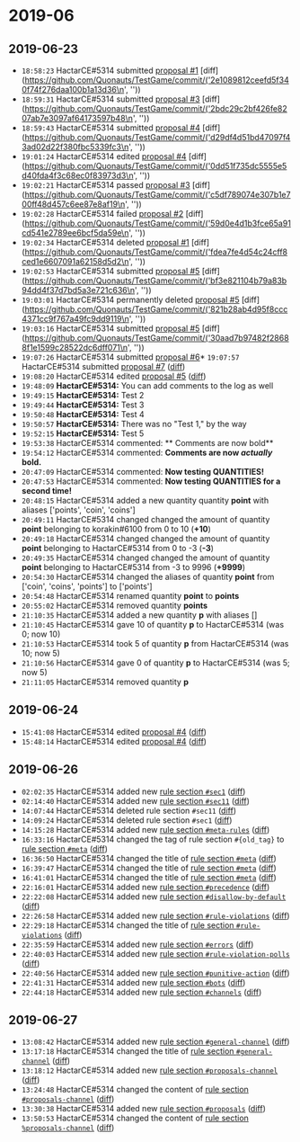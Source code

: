 # 2019-06

## 2019-06-23

* `18:58:23` HactarCE#5314 submitted [proposal #1](proposals.md#1) [diff](https://github.com/Quonauts/TestGame/commit/('2e1089812ceefd5f340f74f276daa100b1a13d36\n', ''))
* `18:59:31` HactarCE#5314 submitted [proposal #3](proposals.md#3) [diff](https://github.com/Quonauts/TestGame/commit/('2bdc29c2bf426fe8207ab7e3097af64173597b48\n', ''))
* `18:59:43` HactarCE#5314 submitted [proposal #4](proposals.md#4) [diff](https://github.com/Quonauts/TestGame/commit/('d29df4d51bd47097f43ad02d22f380fbc5339fc3\n', ''))
* `19:01:24` HactarCE#5314 edited [proposal #4](proposals.md#4) [diff](https://github.com/Quonauts/TestGame/commit/('0dd51f735dc5555e5d40fda4f3c68ec0f83973d3\n', ''))
* `19:02:21` HactarCE#5314 passed [proposal #3](proposals.md#3) [diff](https://github.com/Quonauts/TestGame/commit/('c5df789074e307b1e700ff48d457c6ee87e8af19\n', ''))
* `19:02:28` HactarCE#5314 failed [proposal #2](proposals.md#2) [diff](https://github.com/Quonauts/TestGame/commit/('59d0e4d1b3fce65a91cd541e2789ee6bcf5da59e\n', ''))
* `19:02:34` HactarCE#5314 deleted [proposal #1](proposals.md#1) [diff](https://github.com/Quonauts/TestGame/commit/('fdea7fe4d54c24cff8ced1e6607091a62158d5d2\n', ''))
* `19:02:53` HactarCE#5314 submitted [proposal #5](proposals.md#5) [diff](https://github.com/Quonauts/TestGame/commit/('bf3e821104b79a83b94dd4f37d7bd5a3e721c636\n', ''))
* `19:03:01` HactarCE#5314 permanently deleted [proposal #5](proposals.md#5) [diff](https://github.com/Quonauts/TestGame/commit/('821b28ab4d95f8ccc4371cc9f767a49fc9dd9119\n', ''))
* `19:03:16` HactarCE#5314 submitted [proposal #5](proposals.md#5) [diff](https://github.com/Quonauts/TestGame/commit/('30aad7b97482f28688f1e1599c28522dc6dff071\n', ''))
* `19:07:26` HactarCE#5314 submitted [proposal #6](../proposals.md#6)* `19:07:57` HactarCE#5314 submitted [proposal #7](../proposals.md#7) ([diff](https://github.com/Quonauts/TestGame/commit/2fff6322c3c0935b3ee8043a24821d57e26d2ffc))
* `19:08:20` HactarCE#5314 edited [proposal #5](../proposals.md#5) ([diff](https://github.com/Quonauts/TestGame/commit/7348bdfc44120b3617d07a3e6f574e48ee55bf55))
* `19:48:09` **HactarCE#5314:**  You can add comments to the log as well
* `19:49:15` **HactarCE#5314:**  Test 2
* `19:49:44` **HactarCE#5314:**  Test 3
* `19:50:48` **HactarCE#5314:**  Test 4
* `19:50:57` **HactarCE#5314:**  There was no "Test 1," by the way
* `19:52:15` **HactarCE#5314:**  Test 5
* `19:53:38` HactarCE#5314 commented: ** Comments are now bold**
* `19:54:12` HactarCE#5314 commented: **Comments are now _actually_ bold.**
* `20:47:09` HactarCE#5314 commented: **Now testing QUANTITIES!**
* `20:47:53` HactarCE#5314 commented: **Now testing QUANTITIES for a second time!**
* `20:48:15` HactarCE#5314 added a new quantity quantity **point** with aliases ['points', 'coin', 'coins']
* `20:49:11` HactarCE#5314 changed changed the amount of quantity **point** belonging to korakin#6100 from 0 to 10 (**+10**)
* `20:49:18` HactarCE#5314 changed changed the amount of quantity **point** belonging to HactarCE#5314 from 0 to -3 (**-3**)
* `20:49:35` HactarCE#5314 changed changed the amount of quantity **point** belonging to HactarCE#5314 from -3 to 9996 (**+9999**)
* `20:54:30` HactarCE#5314 changed the aliases of quantity **point** from ['coin', 'coins', 'points'] to ['points']
* `20:54:48` HactarCE#5314 renamed quantity **point** to **points**
* `20:55:02` HactarCE#5314 removed quantity **points**
* `21:10:35` HactarCE#5314 added a new quantity **p** with aliases []
* `21:10:45` HactarCE#5314 gave 10 of quantity **p** to HactarCE#5314 (was 0; now 10)
* `21:10:53` HactarCE#5314 took 5 of quantity **p** from HactarCE#5314 (was 10; now 5)
* `21:10:56` HactarCE#5314 gave 0 of quantity **p** to HactarCE#5314 (was 5; now 5)
* `21:11:05` HactarCE#5314 removed quantity **p**

## 2019-06-24

* `15:41:08` HactarCE#5314 edited [proposal #4](../proposals.md#4) ([diff](https://github.com/Quonauts/TestGame/commit/0881510d1909f81e20b1200c580e13bbf1c3ae78))
* `15:48:14` HactarCE#5314 edited [proposal #4](../proposals.md#4) ([diff](https://github.com/Quonauts/TestGame/commit/c5c5cd237a8ba12b6e6b7ee0854f2325ee401b75))

## 2019-06-26

* `02:02:35` HactarCE#5314 added new [rule section `#sec1`](../rules.md#sec1) ([diff](https://github.com/Quonauts/TestGame/commit/29c7bf430dfd54429b396f1573805a2b5b0cdfbf))
* `02:14:40` HactarCE#5314 added new [rule section `#sec11`](../rules.md#sec11) ([diff](https://github.com/Quonauts/TestGame/commit/d8f0955452456010338612bfaa56cd845f0babd4))
* `14:07:44` HactarCE#5314 deleted rule section `#sec11` ([diff](https://github.com/Quonauts/TestGame/commit/74ccf8d9194e47513c3e49c45503f94a86f2ef0e))
* `14:09:24` HactarCE#5314 deleted rule section `#sec1` ([diff](https://github.com/Quonauts/TestGame/commit/a582d2163f484c26a725456f31256895ae7738e4))
* `14:15:28` HactarCE#5314 added new [rule section `#meta-rules`](../rules.md#meta-rules) ([diff](https://github.com/Quonauts/TestGame/commit/05707d297a97b0326c3d1dce8238ad85b036e2f0))
* `16:33:16` HactarCE#5314 changed the tag of rule section `#{old_tag}` to [rule section `#meta`](../rules.md#meta) ([diff](https://github.com/Quonauts/TestGame/commit/d6d76344881995493282eb30df7c85c350140fb8))
* `16:36:50` HactarCE#5314 changed the title of [rule section `#meta`](../rules.md#meta) ([diff](https://github.com/Quonauts/TestGame/commit/f61e2dba7b8dd38ca0007f79e1a73bb5b96dbcc3))
* `16:39:47` HactarCE#5314 changed the title of [rule section `#meta`](../rules.md#meta) ([diff](https://github.com/Quonauts/TestGame/commit/171daf7e34c31c5cfc2e157cf96dbf3b1cb526fc))
* `16:41:01` HactarCE#5314 changed the title of [rule section `#meta`](../rules.md#meta) ([diff](https://github.com/Quonauts/TestGame/commit/8ffd5acf73f7d1bccf40462872e938c74fc9e8c2))
* `22:16:01` HactarCE#5314 added new [rule section `#precedence`](../rules.md#precedence) ([diff](https://github.com/Quonauts/TestGame/commit/7bd74b033f3262aa2c3b75cb9e06098632996b59))
* `22:22:08` HactarCE#5314 added new [rule section `#disallow-by-default`](../rules.md#disallow-by-default) ([diff](https://github.com/Quonauts/TestGame/commit/cd8fefd1b10b80a34a6f63d6d678694db1ed5129))
* `22:26:58` HactarCE#5314 added new [rule section `#rule-violations`](../rules.md#rule-violations) ([diff](https://github.com/Quonauts/TestGame/commit/baa9052992424f5ee904c68d55e4eec00a364424))
* `22:29:18` HactarCE#5314 changed the title of [rule section `#rule-violations`](../rules.md#rule-violations) ([diff](https://github.com/Quonauts/TestGame/commit/df04f4f044393c1b8f5377d95906ecddf8e63889))
* `22:35:59` HactarCE#5314 added new [rule section `#errors`](../rules.md#errors) ([diff](https://github.com/Quonauts/TestGame/commit/fc1c438abfdc15e0a787ade92066acbe163c0516))
* `22:40:03` HactarCE#5314 added new [rule section `#rule-violation-polls`](../rules.md#rule-violation-polls) ([diff](https://github.com/Quonauts/TestGame/commit/95c07512a1410ab95f45b20f69af24e0c1620870))
* `22:40:56` HactarCE#5314 added new [rule section `#punitive-action`](../rules.md#punitive-action) ([diff](https://github.com/Quonauts/TestGame/commit/de7f9aa2eda57ec1bef554af6f7e3f816737ec95))
* `22:41:31` HactarCE#5314 added new [rule section `#bots`](../rules.md#bots) ([diff](https://github.com/Quonauts/TestGame/commit/76372aa885a22cd47cf8b87fdfd9cd1ed3aa9f0c))
* `22:44:18` HactarCE#5314 added new [rule section `#channels`](../rules.md#channels) ([diff](https://github.com/Quonauts/TestGame/commit/d327431e15fe9b88d5c625601cd8171a806f05f5))

## 2019-06-27

* `13:08:42` HactarCE#5314 added new [rule section `#general-channel`](../rules.md#general-channel) ([diff](https://github.com/Quonauts/TestGame/commit/b30c4f637cfdf57fd84d877ba04ba7d3ac5700a9))
* `13:17:18` HactarCE#5314 changed the title of [rule section `#general-channel`](../rules.md#general-channel) ([diff](https://github.com/Quonauts/TestGame/commit/7db267f490e31339dc4550f9beb97b0326fed321))
* `13:18:12` HactarCE#5314 added new [rule section `#proposals-channel`](../rules.md#proposals-channel) ([diff](https://github.com/Quonauts/TestGame/commit/659f980782b74a0f5feaf0114fa12a063f95f6d8))
* `13:24:48` HactarCE#5314 changed the content of [rule section `#proposals-channel`](../rules.md#proposals-channel) ([diff](https://github.com/Quonauts/TestGame/commit/f3f2f0d2ad1564ea67069e9296675f00c27f9633))
* `13:30:38` HactarCE#5314 added new [rule section `#proposals`](../rules.md#proposals) ([diff](https://github.com/Quonauts/TestGame/commit/46ab5e129c499151f5f10acc625cae4a5847d5b9))
* `13:50:53` HactarCE#5314 changed the content of [rule section `%proposals-channel`](../rules.md#proposals-channel) ([diff](https://github.com/Quonauts/TestGame/commit/c88d4514220e7e360efe04c79270dd94287610f7))
